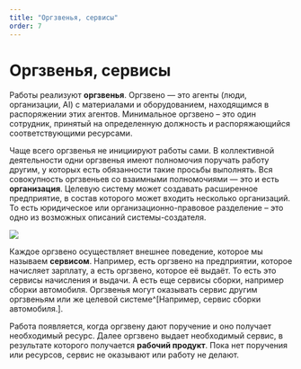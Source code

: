 ```yaml
---
title: "Оргзвенья, сервисы"
order: 7
---
```


# Оргзвенья, сервисы

Работы реализуют **оргзвенья**. Оргзвено — это агенты (люди, организации, AI) с материалами и оборудованием, находящимся в распоряжении этих агентов. Минимальное оргзвено – это один сотрудник, принятый на определенную должность и распоряжающийся соответствующими ресурсами.

Чаще всего оргзвенья не инициируют работы сами. В коллективной деятельности одни оргзвенья имеют полномочия поручать работу другим, у которых есть обязанности такие просьбы выполнять. Вся совокупность оргзвеньев со взаимными полномочиями — это и есть **организация**. Целевую систему может создавать расширенное предприятие, в состав которого может входить несколько организаций. То есть юридическое или организационно-правовое разделение – это одно из возможных описаний системы-создателя.

![](/ru/personal/systems-thinking-introduction/39.png)

Каждое оргзвено осуществляет внешнее поведение, которое мы называем **сервисом**. Например, есть оргзвено на предприятии, которое начисляет зарплату, а есть оргзвено, которое её выдаёт. То есть это сервисы начисления и выдачи. А есть еще сервисы сборки, например сборки автомобиля. Оргзвенья могут оказывать сервис другим оргзвеньям или же целевой системе^[Например, сервис сборки автомобиля.].

Работа появляется, когда оргзвену дают поручение и оно получает необходимый ресурс. Далее оргзвено выдает необходимый сервис, в результате которого получается **рабочий продукт**. Пока нет поручения или ресурсов, сервис не оказывают или работу не делают.